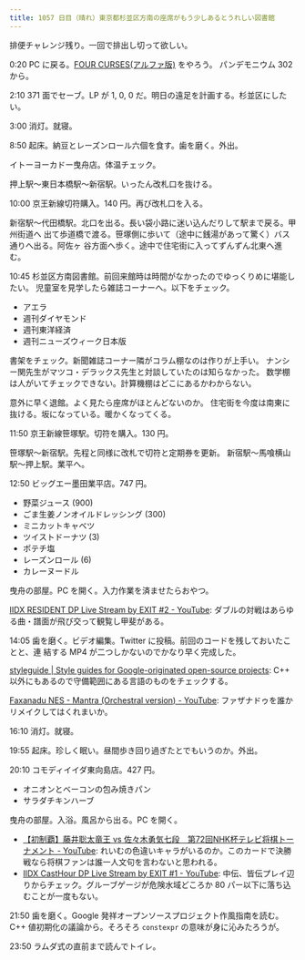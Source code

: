 ```yaml
---
title: 1057 日目（晴れ）東京都杉並区方南の座席がもう少しあるとうれしい図書館
---
```


排便チャレンジ残り。一回で排出し切って欲しい。

0:20 PC に戻る。[FOUR CURSES(アルファ版)][dtp23a] をやろう。
パンデモニウム 302 から。

2:10 371 面でセーブ。LP が 1, 0, 0 だ。明日の遠足を計画する。杉並区にしたい。

3:00 消灯。就寝。

8:50 起床。納豆とレーズンロール六個を食す。歯を磨く。外出。

イトーヨーカドー曳舟店。体温チェック。

押上駅～東日本橋駅～新宿駅。いったん改札口を抜ける。

10:00 京王新線切符購入。140 円。再び改札口を入る。

新宿駅～代田橋駅。北口を出る。長い袋小路に迷い込んだりして駅まで戻る。甲州街道へ
出て歩道橋で渡る。笹塚側に歩いて（途中に銭湯があって驚く）バス通りへ出る。阿佐ヶ
谷方面へ歩く。途中で住宅街に入ってずんずん北東へ進む。

<blockquote class="twitter-tweet"
  data-conversation="none"
  data-media-max-width="480" data-theme="dark" data-align="center">
<a href="https://twitter.com/showa_yojyo/status/1637324534473957379"></a>
</blockquote>

10:45 杉並区方南図書館。前回来館時は時間がなかったのでゆっくりめに堪能したい。
児童室を見学したら雑誌コーナーへ。以下をチェック。

* アエラ
* 週刊ダイヤモンド
* 週刊東洋経済
* 週刊ニューズウィーク日本版

書架をチェック。新聞雑誌コーナー隣がコラム棚なのは作りが上手い。
ナンシー関先生がマツコ・デラックス先生と対談していたのは知らなかった。
数学棚は人がいてチェックできない。計算機棚はどこにあるかわからない。

意外に早く退館。よく見たら座席がほとんどないのか。
住宅街を今度は南東に抜ける。坂になっている。暖かくなってくる。

11:50 京王新線笹塚駅。切符を購入。130 円。

笹塚駅～新宿駅。先程と同様に改札で切符と定期券を更新。
新宿駅～馬喰横山駅～押上駅。業平へ。

12:50 ビッグエー墨田業平店。747 円。

* 野菜ジュース (900)
* ごま生姜ノンオイルドレッシング (300)
* ミニカットキャベツ
* ツイストドーナツ (3)
* ポテチ塩
* レーズンロール (6)
* カレーヌードル

曳舟の部屋。PC を開く。入力作業を済ませたらおやつ。

[IIDX RESIDENT DP Live Stream by EXIT #2 - YouTube](https://www.youtube.com/watch?v=pBFGQGf7PPI):
ダブルの対戦はあらゆる曲・譜面が飛び交って観覧し甲斐がある。

14:05 歯を磨く。ビデオ編集。Twitter に投稿。前回のコードを残しておいたことと、連
結する MP4 が二つしかないのでかなり早く完成した。

[styleguide &#x7c; Style guides for Google-originated open-source projects](https://google.github.io/styleguide/shellguide.html):
C++ 以外にもあるので守備範囲にある言語のものをチェックする。

[Faxanadu NES - Mantra (Orchestral version) - YouTube](https://www.youtube.com/watch?v=xinrOTgnF4s):
ファザナドゥを誰かリメイクしてはくれまいか。

16:10 消灯。就寝。

19:55 起床。珍しく眠い。昼間歩き回り過ぎたとでもいうのか。外出。

20:10 コモディイイダ東向島店。427 円。

* オニオンとベーコンの包み焼きパン
* サラダチキンハーブ

曳舟の部屋。入浴。風呂から出る。PC を開く。

* [【初制覇】藤井聡太竜王 vs 佐々木勇気七段　第72回NHK杯テレビ将棋トーナメント - YouTube](https://www.youtube.com/watch?v=sccgJotaOYM):
  れいむの色違いキャラがいるのか。このカードで決勝戦なら将棋ファンは誰一人文句を言わないと思われる。
* [IIDX CastHour DP Live Stream by EXIT #1 - YouTube](https://www.youtube.com/watch?v=PwhHjALX79I):
  中伝、皆伝プレイ辺りからチェック。グルーブゲージが危険水域どころか 80 パー以下に落ち込むことが一度もない。

21:50 歯を磨く。Google 発祥オープンソースプロジェクト作風指南を読む。
C++ 値初期化の議論から。そろそろ `constexpr` の意味が身に沁みたろうが。

23:50 ラムダ式の直前まで読んでトイレ。

[dtp23a]: https://wodifes.net/game/show/520
